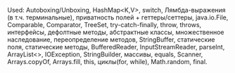 Used: Autoboxing/Unboxing, HashMap<K,V>, switch, Лямбда-выражения (в т.ч. терминальные), приватность полей + геттеры/сеттеры, java.io.File, Comparable<T>, Comparator<T>, TreeSet<E>, try-catch-finally, throw, throws, интерфейсы, дефолтные методы, абстрактные классы, множественное наследование, переопределение методов, StringBuffer, статические поля, статические методы, BufferedReader, InputStreamReader, parseInt, ArrayList<>, IOException, StringBuilder, массивы, equals, Scanner, Arrays.copyOf, Arrays.fill, this, циклы(for, while), Math.random, final.
